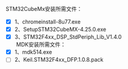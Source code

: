  STM32CubeMx安装所需文件：  
- [x] 1、chromeinstall-8u77.exe  
- [x] 2、SetupSTM32CubeMX-4.25.0.exe  
- [x] 3、STM32F4xx_DSP_StdPeriph_Lib_V1.4.0  
 MDK安装所需文件：  
- [x] 1、mdk514.exe  
- [ ] 2、Keil.STM32F4xx_DFP.1.0.8.pack